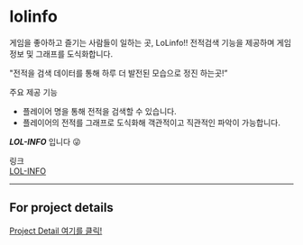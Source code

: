 # lolinfo

게임을 좋아하고 즐기는 사람들이 일하는 곳, LoLinfo!!
전적검색 기능을 제공하며 게임 정보 및 그래프를 도식화합니다.

"전적을 검색 데이터를 통해 하루 더 발전된 모습으로 정진 하는곳!” 

주요 제공 기능
- 플레이어 명을 통해 전적을 검색할 수 있습니다. 
- 플레이어의 전적를 그래프로 도식화해 객관적이고 직관적인 파악이 가능합니다.

***LOL-INFO*** 입니다 😜

링크    
[LOL-INFO](http://lolinfo.shop)
* * *
## For project details
[Project Detail 여기를 클릭!](https://github.com/codestates/lolinfo/wiki "google link")
